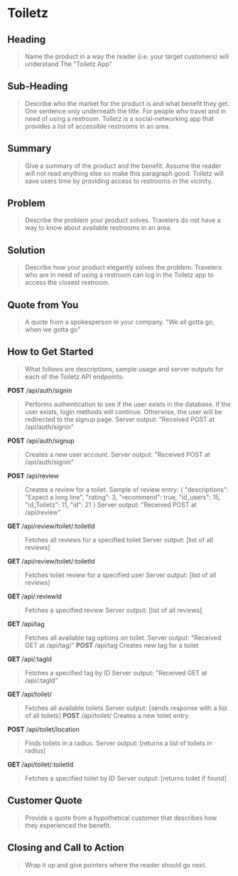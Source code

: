 # Toiletz #

<!--
> This material was originally posted [here](http://www.quora.com/What-is-Amazons-approach-to-product-development-and-product-management). It is reproduced here for posterities sake.

There is an approach called "working backwards" that is widely used at Amazon. They work backwards from the customer, rather than starting with an idea for a product and trying to bolt customers onto it. While working backwards can be applied to any specific product decision, using this approach is especially important when developing new products or features.

For new initiatives a product manager typically starts by writing an internal press release announcing the finished product. The target audience for the press release is the new/updated product's customers, which can be retail customers or internal users of a tool or technology. Internal press releases are centered around the customer problem, how current solutions (internal or external) fail, and how the new product will blow away existing solutions.

If the benefits listed don't sound very interesting or exciting to customers, then perhaps they're not (and shouldn't be built). Instead, the product manager should keep iterating on the press release until they've come up with benefits that actually sound like benefits. Iterating on a press release is a lot less expensive than iterating on the product itself (and quicker!).

If the press release is more than a page and a half, it is probably too long. Keep it simple. 3-4 sentences for most paragraphs. Cut out the fat. Don't make it into a spec. You can accompany the press release with a FAQ that answers all of the other business or execution questions so the press release can stay focused on what the customer gets. My rule of thumb is that if the press release is hard to write, then the product is probably going to suck. Keep working at it until the outline for each paragraph flows.

Oh, and I also like to write press-releases in what I call "Oprah-speak" for mainstream consumer products. Imagine you're sitting on Oprah's couch and have just explained the product to her, and then you listen as she explains it to her audience. That's "Oprah-speak", not "Geek-speak".

Once the project moves into development, the press release can be used as a touchstone; a guiding light. The product team can ask themselves, "Are we building what is in the press release?" If they find they're spending time building things that aren't in the press release (overbuilding), they need to ask themselves why. This keeps product development focused on achieving the customer benefits and not building extraneous stuff that takes longer to build, takes resources to maintain, and doesn't provide real customer benefit (at least not enough to warrant inclusion in the press release).
 -->

## Heading ##
  > Name the product in a way the reader (i.e. your target customers) will understand
  > The "Toiletz App"

## Sub-Heading ##
  > Describe who the market for the product is and what benefit they get. One sentence only underneath the title.
  > For people who travel and in need of using a restroom. Toiletz is a social-networking app that provides a list of accessible restrooms in an area.

## Summary ##
  > Give a summary of the product and the benefit. Assume the reader will not read anything else so make this paragraph good.
  > Toiletz will save users time by providing access to restrooms in the vicinity.

## Problem ##
  > Describe the problem your product solves.
  >Travelers do not have a way to know about available restrooms in an area.

## Solution ##
  > Describe how your product elegantly solves the problem.
  >Travelers who are in need of using a restroom can log in the Toiletz app to access the closest restroom.

## Quote from You ##
  > A quote from a spokesperson in your company.
  "We all gotta go, when we gotta go"

## How to Get Started ##
> What follows are descriptions, sample usage and server outputs for each of the Toiletz API endpoints:

**POST** /api/auth/signin
>Performs authentication to see if the user exists in the database. If the user exists, login methods will continue. Otherwise, the user will be redirected to the signup page.
>Server output: "Received POST at /api/auth/signin"

**POST** /api/auth/signup
>Creates a new user account.
>Server output: "Received POST at /api/auth/signin"


**POST** /api/review
>Creates a review for a toilet.
>Sample of review entry:
    {
      "descriptions": "Expect a long line",
      "rating": 3,
      "recommend": true,
      "id_users": 15,
      "id_Toiletz": 11,
      "id": 21
    }
>Server output: "Received POST at /api/review"

**GET** /api/review/toilet/:toiletId
>Fetches all reviews for a specified toilet
>Server output: [list of all reviews]

**GET** /api/review/toilet/:toiletId
>Fetches toilet review for a specified user
>Server output: [list of all reviews]

**GET** /api/:reviewId
>Fetches a specified review
>Server output: [list of all reviews]


**GET** /api/tag
>Fetches all available tag options on toilet.
>Server output: "Received GET at /api/tag/"
**POST** /api/tag
>Creates new tag for a toilet

**GET** /api/:tagId
>Fetches a specified tag by ID
>Server output: "Received GET at /api/:tagId"


**GET** /api/toilet/
>Fetches all available toilets
>Server output: [sends response with a list of all toilets]
**POST** /api/toilet/
>Creates a new toilet entry.

**POST** /api/toilet/location
>Finds toilets in a radius.
>Server output: [returns a list of toilets in radius]

**GET** /api/toilet/:toiletId
>Fetches a specified toilet by ID
>Server output: [returns toilet if found]

## Customer Quote ##
  > Provide a quote from a hypothetical customer that describes how they experienced the benefit.

## Closing and Call to Action ##
  > Wrap it up and give pointers where the reader should go next.
